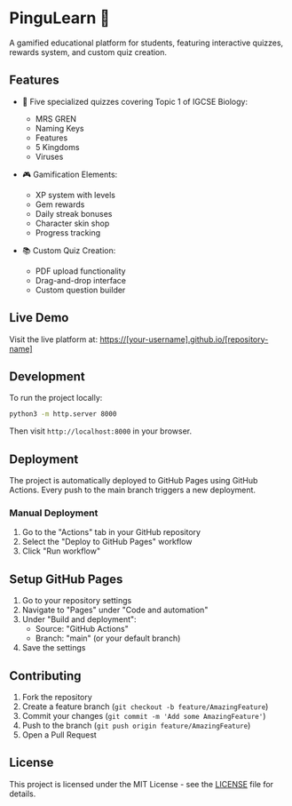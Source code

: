 # PinguLearn 🐧

A gamified educational platform for students, featuring interactive quizzes, rewards system, and custom quiz creation.

## Features

- 🧬 Five specialized quizzes covering Topic 1 of IGCSE Biology:
  - MRS GREN
  - Naming Keys
  - Features
  - 5 Kingdoms
  - Viruses

- 🎮 Gamification Elements:
  - XP system with levels
  - Gem rewards
  - Daily streak bonuses
  - Character skin shop
  - Progress tracking

- 📚 Custom Quiz Creation:
  - PDF upload functionality
  - Drag-and-drop interface
  - Custom question builder

## Live Demo

Visit the live platform at: [https://[your-username].github.io/[repository-name]](https://[your-username].github.io/[repository-name])

## Development

To run the project locally:

```bash
python3 -m http.server 8000
```

Then visit `http://localhost:8000` in your browser.

## Deployment

The project is automatically deployed to GitHub Pages using GitHub Actions. Every push to the main branch triggers a new deployment.

### Manual Deployment

1. Go to the "Actions" tab in your GitHub repository
2. Select the "Deploy to GitHub Pages" workflow
3. Click "Run workflow"

## Setup GitHub Pages

1. Go to your repository settings
2. Navigate to "Pages" under "Code and automation"
3. Under "Build and deployment":
   - Source: "GitHub Actions"
   - Branch: "main" (or your default branch)
4. Save the settings

## Contributing

1. Fork the repository
2. Create a feature branch (`git checkout -b feature/AmazingFeature`)
3. Commit your changes (`git commit -m 'Add some AmazingFeature'`)
4. Push to the branch (`git push origin feature/AmazingFeature`)
5. Open a Pull Request

## License

This project is licensed under the MIT License - see the [LICENSE](LICENSE) file for details. 
